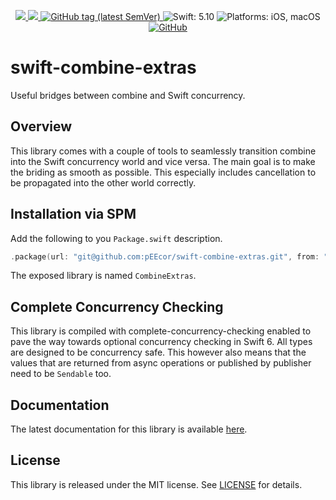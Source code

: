 <p align="center">
    <a href="https://github.com/pEEcor/swift-combine-extras/actions/workflows/ci.yml">
        <img src="https://github.com/pEEcor/swift-combine-extras/actions/workflows/ci.yml/badge.svg?branch=main"
    </a>
    <a href="https://codecov.io/gh/pEEcor/swift-combine-extras" > 
    <img src="https://codecov.io/gh/pEEcor/swift-combine-extras/graph/badge.svg?token=3MBI7HAVN5"/> 
    </a>
    <a href="https://github.com/pEEcor/swift-combine-extras/tags">
        <img alt="GitHub tag (latest SemVer)"
             src="https://img.shields.io/github/v/tag/pEEcor/swift-combine-extras?label=version">
    </a>
    <img src="https://img.shields.io/badge/Swift-5.10-red"
         alt="Swift: 5.10">
    <img src="https://img.shields.io/badge/Platforms-iOS%20%7C%20macOS-red"
        alt="Platforms: iOS, macOS">
    <a href="https://github.com/pEEcor/swiftui-pager/blob/main/LICENSE">
        <img alt="GitHub" 
             src="https://img.shields.io/github/license/pEEcor/swiftui-pager">
    </a>
</p>

# swift-combine-extras

Useful bridges between combine and Swift concurrency.

## Overview

This library comes with a couple of tools to seamlessly transition combine into the Swift
concurrency world and vice versa. The main goal is to make the briding as smooth as possible. This
especially includes cancellation to be propagated into the other world correctly.

## Installation via SPM

Add the following to you `Package.swift` description.

```Swift
.package(url: "git@github.com:pEEcor/swift-combine-extras.git", from: "0.2.2")
```

The exposed library is named `CombineExtras`.

## Complete Concurrency Checking

This library is compiled with complete-concurrency-checking enabled to pave the way towards
optional concurrency checking in Swift 6. All types are designed to be concurrency safe. This
however also means that the values that are returned from async operations or published by publisher
need to be `Sendable` too.

## Documentation

The latest documentation for this library is available [here][documentation].

## License

This library is released under the MIT license. See [LICENSE](LICENSE) for details.

[documentation]: https://peecor.github.io/swift-combine-extras/main/documentation/combineextras/